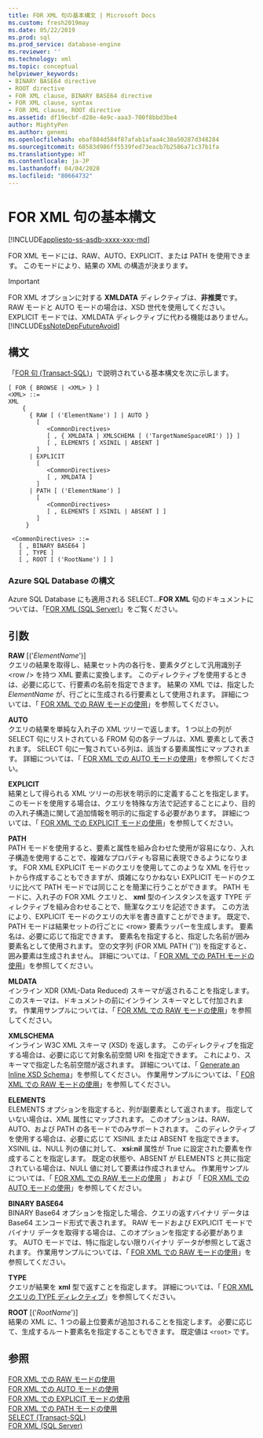 ```yaml
---
title: FOR XML 句の基本構文 | Microsoft Docs
ms.custom: fresh2019may
ms.date: 05/22/2019
ms.prod: sql
ms.prod_service: database-engine
ms.reviewer: ''
ms.technology: xml
ms.topic: conceptual
helpviewer_keywords:
- BINARY BASE64 directive
- ROOT directive
- FOR XML clause, BINARY BASE64 directive
- FOR XML clause, syntax
- FOR XML clause, ROOT directive
ms.assetid: df19ecbf-d28e-4e9c-aaa3-700f8bbd3be4
author: MightyPen
ms.author: genemi
ms.openlocfilehash: ebaf884d584f87afab1afaa4c30a50287d348284
ms.sourcegitcommit: 68583d986ff5539fed73eacb7b2586a71c37b1fa
ms.translationtype: HT
ms.contentlocale: ja-JP
ms.lasthandoff: 04/04/2020
ms.locfileid: "80664732"
---
```

# <a name="basic-syntax-of-the-for-xml-clause"></a>FOR XML 句の基本構文

[!INCLUDE[appliesto-ss-asdb-xxxx-xxx-md](../../includes/appliesto-ss-asdb-xxxx-xxx-md.md)]

FOR XML モードには、RAW、AUTO、EXPLICIT、または PATH を使用できます。 このモードにより、結果の XML の構造が決まります。  
  
> [!IMPORTANT]  
> FOR XML オプションに対する **XMLDATA** ディレクティブは、**非推奨**です。 RAW モードと AUTO モードの場合は、XSD 世代を使用してください。 EXPLICIT モードでは、XMLDATA ディレクティブに代わる機能はありません。 [!INCLUDE[ssNoteDepFutureAvoid](../../includes/ssnotedepfutureavoid-md.md)]

## <a name="syntax"></a>構文

「[FOR 句 (Transact-SQL)](../../t-sql/queries/select-for-clause-transact-sql.md)」で説明されている基本構文を次に示します。

```  
[ FOR { BROWSE | <XML> } ]  
<XML> ::=  
XML   
    {   
      { RAW [ ('ElementName') ] | AUTO }   
        [   
           <CommonDirectives>   
           [ , { XMLDATA | XMLSCHEMA [ ('TargetNameSpaceURI') ]} ]
           [ , ELEMENTS [ XSINIL | ABSENT ]   
        ]  
      | EXPLICIT   
        [   
           <CommonDirectives>   
           [ , XMLDATA ]   
        ]  
      | PATH [ ('ElementName') ]   
        [   
           <CommonDirectives>   
           [ , ELEMENTS [ XSINIL | ABSENT ] ]  
        ]  
     }   
  
 <CommonDirectives> ::=   
   [ , BINARY BASE64 ]  
   [ , TYPE ]  
   [ , ROOT [ ('RootName') ] ]  
```  

### <a name="syntax-for-azure-sql-database"></a>Azure SQL Database の構文

Azure SQL Database にも適用される SELECT...**FOR XML** 句のドキュメントについては、「[FOR XML (SQL Server)](../../relational-databases/xml/for-xml-sql-server.md)」をご覧ください。

## <a name="arguments"></a>引数

**RAW** [('_ElementName_')]  
 クエリの結果を取得し、結果セット内の各行を、要素タグとして汎用識別子 \<row /> を持つ XML 要素に変換します。 このディレクティブを使用するときは、必要に応じて、行要素の名前を指定できます。 結果の XML では、指定した *ElementName* が、行ごとに生成される行要素として使用されます。 詳細については、「 [FOR XML での RAW モードの使用](../../relational-databases/xml/use-raw-mode-with-for-xml.md)」を参照してください。  
  
**AUTO**  
 クエリの結果を単純な入れ子の XML ツリーで返します。 1 つ以上の列が SELECT 句にリストされている FROM 句の各テーブルは、XML 要素として表されます。 SELECT 句に一覧されている列は、該当する要素属性にマップされます。 詳細については、「 [FOR XML での AUTO モードの使用](../../relational-databases/xml/use-auto-mode-with-for-xml.md)」を参照してください。  
  
**EXPLICIT**  
 結果として得られる XML ツリーの形状を明示的に定義することを指定します。 このモードを使用する場合は、クエリを特殊な方法で記述することにより、目的の入れ子構造に関して追加情報を明示的に指定する必要があります。 詳細については、「 [FOR XML での EXPLICIT モードの使用](../../relational-databases/xml/use-explicit-mode-with-for-xml.md)」を参照してください。  
  
**PATH**  
 PATH モードを使用すると、要素と属性を組み合わせた使用が容易になり、入れ子構造を使用することで、複雑なプロパティも容易に表現できるようになります。 FOR XML EXPLICIT モードのクエリを使用してこのような XML を行セットから作成することもできますが、煩雑になりかねない EXPLICIT モードのクエリに比べて PATH モードでは同じことを簡潔に行うことができます。 PATH モードに、入れ子の FOR XML クエリと、 **xml** 型のインスタンスを返す TYPE ディレクティブを組み合わせることで、簡潔なクエリを記述できます。 この方法により、EXPLICIT モードのクエリの大半を書き直すことができます。 既定で、PATH モードは結果セットの行ごとに \<row> 要素ラッパーを生成します。 要素名は、必要に応じて指定できます。 要素名を指定すると、指定した名前が囲み要素名として使用されます。 空の文字列 (FOR XML PATH ('')) を指定すると、囲み要素は生成されません。 詳細については、「 [FOR XML での PATH モードの使用](../../relational-databases/xml/use-path-mode-with-for-xml.md)」を参照してください。  
  
**MLDATA**  
 インライン XDR (XML-Data Reduced) スキーマが返されることを指定します。 このスキーマは、ドキュメントの前にインライン スキーマとして付加されます。 作業用サンプルについては、「 [FOR XML での RAW モードの使用](../../relational-databases/xml/use-raw-mode-with-for-xml.md)」を参照してください。  
  
**XMLSCHEMA**  
 インライン W3C XML スキーマ (XSD) を返します。 このディレクティブを指定する場合は、必要に応じて対象名前空間 URI を指定できます。 これにより、スキーマで指定した名前空間が返されます。 詳細については、「 [Generate an Inline XSD Schema](../../relational-databases/xml/generate-an-inline-xsd-schema.md)」を参照してください。 作業用サンプルについては、「 [FOR XML での RAW モードの使用](../../relational-databases/xml/use-raw-mode-with-for-xml.md)」を参照してください。  
  
**ELEMENTS**  
 ELEMENTS オプションを指定すると、列が副要素として返されます。 指定していない場合は、XML 属性にマップされます。 このオプションは、RAW、AUTO、および PATH の各モードでのみサポートされます。 このディレクティブを使用する場合は、必要に応じて XSINIL または ABSENT を指定できます。 XSINIL は、NULL 列の値に対して、 **xsi:nil** 属性が True に設定された要素を作成することを指定します。 既定の状態や、ABSENT が ELEMENTS と共に指定されている場合は、NULL 値に対して要素は作成されません。 作業用サンプルについては、「 [FOR XML での RAW モードの使用](../../relational-databases/xml/use-raw-mode-with-for-xml.md) 」 および 「 [FOR XML での AUTO モードの使用](../../relational-databases/xml/use-auto-mode-with-for-xml.md)」を参照してください。  
  
**BINARY BASE64**  
 BINARY Base64 オプションを指定した場合、クエリの返すバイナリ データは Base64 エンコード形式で表されます。 RAW モードおよび EXPLICIT モードでバイナリ データを取得する場合は、このオプションを指定する必要があります。 AUTO モードでは、特に指定しない限りバイナリ データが参照として返されます。 作業用サンプルについては、「 [FOR XML での RAW モードの使用](../../relational-databases/xml/use-raw-mode-with-for-xml.md)」を参照してください。  
  
**TYPE**  
 クエリが結果を **xml** 型で返すことを指定します。 詳細については、「 [FOR XML クエリの TYPE ディレクティブ](../../relational-databases/xml/type-directive-in-for-xml-queries.md)」を参照してください。  
  
**ROOT** [('_RootName_')]  
 結果の XML に、1 つの最上位要素が追加されることを指定します。 必要に応じて、生成するルート要素名を指定することもできます。 既定値は `<root>` です。  
  
## <a name="see-also"></a>参照  
 [FOR XML での RAW モードの使用](../../relational-databases/xml/use-raw-mode-with-for-xml.md)   
 [FOR XML での AUTO モードの使用](../../relational-databases/xml/use-auto-mode-with-for-xml.md)   
 [FOR XML での EXPLICIT モードの使用](../../relational-databases/xml/use-explicit-mode-with-for-xml.md)   
 [FOR XML での PATH モードの使用](../../relational-databases/xml/use-path-mode-with-for-xml.md)   
 [SELECT &#40;Transact-SQL&#41;](../../t-sql/queries/select-transact-sql.md)   
 [FOR XML &#40;SQL Server&#41;](../../relational-databases/xml/for-xml-sql-server.md)  
